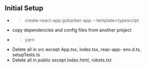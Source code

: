 ## Initial Setup

- > create-react-app gobarber-app --template=typescript
- copy dependencies and config files from another project
- > yarn
- Delete all in src except App.tsx, index.tsx, reac-app-
  env.d.ts, setupTests.ts
- Delete all in public except index.html, robots.txt
